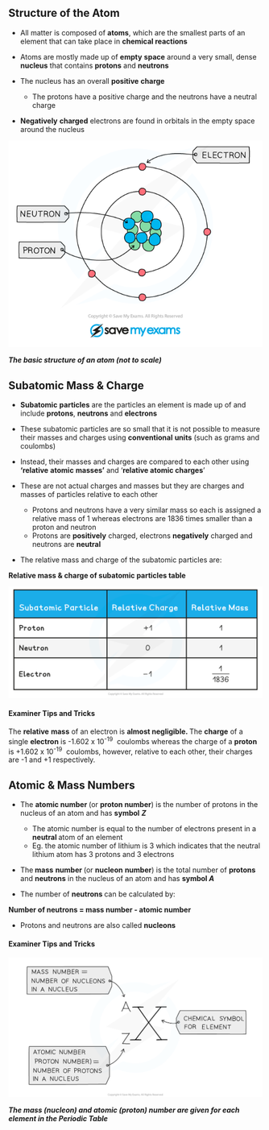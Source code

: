 Structure of the Atom
---------------------

* All matter is composed of <b>atoms</b>, which are the smallest parts of an element that can take place in <b>chemical reactions</b>
* Atoms are mostly made up of <b>empty</b> <b>space</b> around a very small, dense <b>nucleus</b> that contains <b>protons</b> and <b>neutrons</b>
* The nucleus has an overall <b>positive</b> <b>charge</b>

  + The protons have a positive charge and the neutrons have a neutral charge
* <b>Negatively</b> <b>charged</b> electrons are found in orbitals in the empty space around the nucleus

![Carbon atom structure, IGCSE & GCSE, AS & A Level Chemistry revision notes](Carbon-atom-structure-e1616074599399.png)

*<b>The basic structure of an atom (not to scale)</b>*

Subatomic Mass & Charge
-----------------------

* <b>Subatomic</b> <b>particles</b> are the particles an element is made up of and include <b>protons</b>, <b>neutrons</b> and <b>electrons</b>
* These subatomic particles are so small that it is not possible to measure their masses and charges using <b>conventional</b> <b>units</b> (such as grams and coulombs)
* Instead, their masses and charges are compared to each other using <b>‘relative</b> <b>atomic</b> <b>masses’</b> and ‘<b>relative atomic charges</b>’
* These are not actual charges and masses but they are charges and masses of particles relative to each other

  + Protons and neutrons have a very similar mass so each is assigned a relative mass of 1 whereas electrons are 1836 times smaller than a proton and neutron
  + Protons are <b>positively</b> charged, electrons <b>negatively</b> charged and neutrons are <b>neutral</b>
* The relative mass and charge of the subatomic particles are:

<b>Relative mass & charge of subatomic particles table</b>

![Atomic Structure Table_Subatomic Particles, downloadable AS & A Level Chemistry revision notes](1.1-Atomic-Structure-Table_Subatomic-Particles.png)

#### Examiner Tips and Tricks

The <b>relative</b> <b>mass</b> of an electron is <b>almost negligible. </b>The <b>charge</b> of a single <b>electron</b> is -1.602 x 10<sup>-19</sup>  coulombs whereas the charge of a <b>proton</b> is +1.602 x 10<sup>-19</sup>  coulombs, however, relative to each other, their charges are -1 and +1 respectively.

Atomic & Mass Numbers
---------------------

* The <b>atomic number </b>(or <b>proton number</b>) is the number of protons in the nucleus of an atom and has <b>symbol</b> *<b>Z</b>*

  + The atomic number is equal to the number of electrons present in a <b>neutral </b>atom of an element
  + Eg. the atomic number of lithium is 3 which indicates that the neutral lithium atom has 3 protons and 3 electrons
* The<b> mass</b> <b>number </b>(or <b>nucleon</b> <b>number</b>) is the total number of <b>protons</b> and <b>neutrons</b> in the nucleus of an atom and has <b>symbol </b>*<b>A</b>*
* The number of <b>neutrons </b>can be calculated by:

<b>Number of neutrons = mass number - atomic number</b>

* Protons and neutrons are also called <b>nucleons</b>

#### Examiner Tips and Tricks

![Atomic structure notation, IGCSE & GCSE AS & A Level Chemistry revision notes](Atomic-structure-notation.png)

*<b>The mass (nucleon) and atomic (proton) number are given for each element in the Periodic Table</b>*